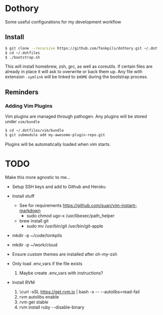 # Dothory

Some useful configurations for my development workflow

## Install

```sh
$ git clone --recursive https://github.com/Tonkpils/dothory.git ~/.dotfiles
$ cd ~/.dotfiles
$ ./bootstrap.sh
```

This will install homebrew, zsh, grc, as well as coreutils. If certain files are already in place it will ask to overwrite or back them up. Any file with extension `.symlink` will be linked to `$HOME` during the bootstrap process.

## Reminders

### Adding Vim Plugins

Vim plugins are managed through pathogen. Any plugins will be stored under `vim/bundle`

```sh
$ cd ~/.dotfiles/vim/bundle
$ git submodule add my-awesome-plugin-repo.git
```

Plugins will be automatically loaded when vim starts.

# TODO
Make this more agnostic to me...

- Setup SSH keys and add to Github and Heroku
- Install stuff
  - See for requirements https://github.com/suan/vim-instant-markdown
      - sudo chmod ugo-x /usr/libexec/path_helper
  - brew install git
      - sudo mv /usr/bin/git /usr/bin/git-apple

- mkdir -p ~/code/tonkpils
- mkdir -p ~/work/cloud
- Ensure custom themes are installed after oh-my-zsh
- Only load .env_vars if the file exists
  1. Maybe create .env_vars with instructions?
- Install RVM
  1. \curl -sSL https://get.rvm.io | bash -s -- --autolibs=read-fail
  2. rvm autolibs enable
  3. rvm get stable
  4. rvm install ruby --disable-binary

